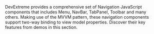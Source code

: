 DevExtreme provides a comprehensive set of Navigation JavaScript components that includes Menu, NavBar, TabPanel, Toolbar and many others. Making use of the MVVM pattern, these navigation components support two-way binding to view model properties. Discover their key features from demos in this section.
